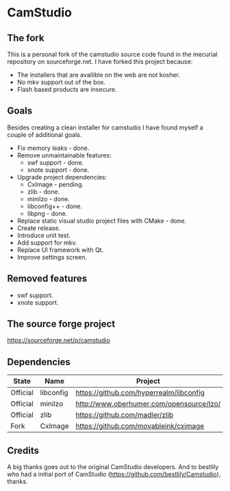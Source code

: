 # CamStudio

## The fork
This is a personal fork of the camstudio source code found in the mecurial repository on sourceforge.net.
I have forked this project because:
* The installers that are availible on the web are not kosher.
* No mkv support out of the box.
* Flash based products are insecure.

## Goals
Besides creating a clean installer for camstudio I have found myself a couple of additional goals.
* Fix memory leaks - done.
* Remove unmaintainable features:
  * swf support - done.
  * xnote support - done.
* Upgrade project dependencies:
  * CxImage - pending.
  * zlib - done.
  * minilzo - done.
  * libconfig++ - done.
  * libpng - done.
* Replace static visual studio project files with CMake - done.
* Create release.
* Introduce unit test.
* Add support for mkv.
* Replace UI framework with Qt.
* Improve settings screen.

## Removed features
* swf support.
* xnote support.

## The source forge project
https://sourceforge.net/p/camstudio

## Dependencies
State | Name | Project
----- | -----|--------
Official| libconfig | https://github.com/hyperrealm/libconfig
Official| minilzo | http://www.oberhumer.com/opensource/lzo/
Official| zlib | https://github.com/madler/zlib
Fork| CxImage | https://github.com/movableink/cximage

## Credits
A big thanks goes out to the original CamStudio developers. And to bestlily who had a initial port of CamStudio (https://github.com/bestlily/Camstudio), thanks.
